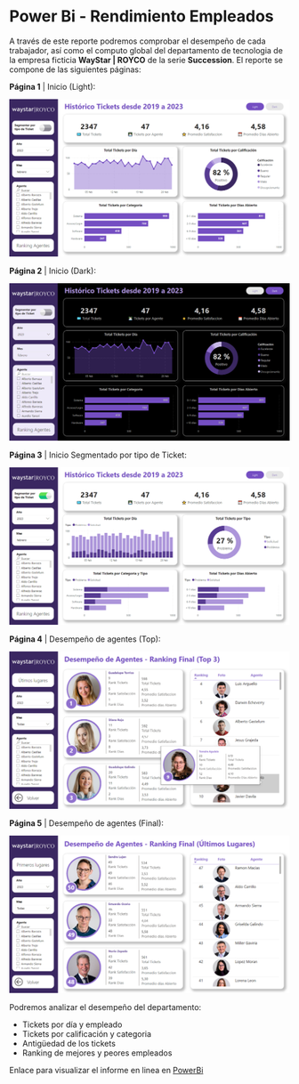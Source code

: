 # Power Bi - Rendimiento Empleados
 
A través de este reporte podremos comprobar el desempeño de cada trabajador, así como el computo global del departamento de tecnologia de la empresa ficticia **WayStar | ROYCO** de la serie **Succession**. El reporte se compone de las siguientes páginas:

  **Página 1** | Inicio (Light):

  ![pagina_1.png](https://github.com/guadano/Power_Bi_Rendimiento_Empleados/blob/main/Imagenes/pagina_1.png)

  **Página 2** | Inicio (Dark):

  ![pagina_2.png](https://github.com/guadano/Power_Bi_Rendimiento_Empleados/blob/main/Imagenes/pagina_2.png)

  **Página 3** | Inicio Segmentado por tipo de Ticket:

  ![pagina_3.png](https://github.com/guadano/Power_Bi_Rendimiento_Empleados/blob/main/Imagenes/pagina_3.png)

  **Página 4** | Desempeño de agentes (Top):

  ![pagina_4.png](https://github.com/guadano/Power_Bi_Rendimiento_Empleados/blob/main/Imagenes/pagina_4.png)

  **Página 5** | Desempeño de agentes (Final):

  ![pagina_5.png](https://github.com/guadano/Power_Bi_Rendimiento_Empleados/blob/main/Imagenes/pagina_5.png)

Podremos analizar el desempeño del departamento:

  - Tickets por día y empleado
  - Tickets por calificación y categoria
  - Antigüedad de los tickets
  - Ranking de mejores y peores empleados
  
Enlace para visualizar el informe en linea en [PowerBi](https://app.powerbi.com/view?r=eyJrIjoiOGVkMjFiNDMtMWNmYi00NzdkLWJlYmItMzgwYWQ0NDNkNmNmIiwidCI6ImJlYTQyMGRlLTJkNjYtNDZmYy05OTVkLTUxYzYwN2MwOGQxZSIsImMiOjl9)
